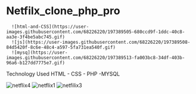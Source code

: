 # Netfilx_clone_php_pro

      ![html-and-CSS](https://user-images.githubusercontent.com/68226220/197389505-680ccd9f-1ddc-40c8-aa3e-3f4be5abc745.gif)
      ![js](https://user-images.githubusercontent.com/68226220/197389508-84d5420f-8c6e-48c4-a597-5fa731ea540f.gif) 
      ![mysq](https://user-images.githubusercontent.com/68226220/197389513-fa003bc8-34df-403b-96a6-b127dd7775e7.gif)


Technology Used
HTML - CSS - PHP -MYSQL

![netflix4](https://user-images.githubusercontent.com/68226220/197389047-720eee2f-5dea-402a-b378-518fe8110feb.png)
![netflix1](https://user-images.githubusercontent.com/68226220/197388954-f4395869-6a70-4b3a-93fe-817c98dc73be.png)
![netfilix3](https://user-images.githubusercontent.com/68226220/197388966-2d440ab9-b35b-46ec-b494-9ca285e4ea76.png)
